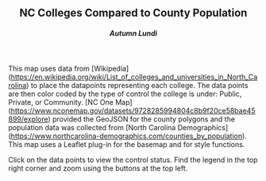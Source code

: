 ## <center> NC Colleges Compared to County Population </center>
##### <center>Autumn Lundi<center>
<br>


This map uses data from [Wikipedia] (https://en.wikipedia.org/wiki/List_of_colleges_and_universities_in_North_Carolina) to place the datapoints representing each college. The data points are then color coded by the type of control the college is under: Public, Private, or Community. [NC One Map] (https://www.nconemap.gov/datasets/9728285994804c8b9f20ce58bae45899/explore) provided the GeoJSON for the county polygons and the population data was collected from [North Carolina Demographics] (https://www.northcarolina-demographics.com/counties_by_population). This map uses a Leaflet plug-in for the basemap and for style functions.

Click on the data points to view the control status. Find the legend in the top right corner and zoom using the buttons at the top left. 
